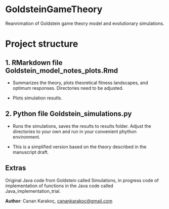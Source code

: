 # GoldsteinGameTheory

Reannimation of Goldstein game theory model and evolutionary simulations. 

# Project structure 

## 1. RMarkdown file Goldstein_model_notes_plots.Rmd

- Summarizes the theory, plots theoretical fitness landscapes, and optimum responses. Directories need to be adjusted. 

- Plots simulation resutls. 

## 2. Python file Goldstein_simulations.py 

- Runs the simulations, saves the results to results folder. Adjust the directories to your own
and run in your convenient phython environment. 

- This is a simplified version based on the theory described in the manuscript draft. 

## Extras 

Original Java code from Goldstein called Simulations, in progress code of implementation of functions in the Java code called Java_implementation_trial. 

**Author**: Canan Karakoç, [canankarakoc@gmail.com](canankarakoc@gmail.com)




